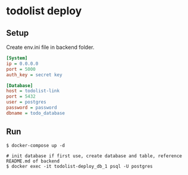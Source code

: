 # todolist deploy

## Setup

Create env.ini file in backend folder.  

```ini
[System]
ip = 0.0.0.0
port = 5000
auth_key = secret key

[Database]
host = todolist-link
port = 5432
user = postgres
password = password
dbname = todo_database
```

## Run

```shell
$ docker-compose up -d

# init database if first use, create database and table, reference README.md of backend
$ docker exec -it todolist-deploy_db_1 psql -U postgres
```
